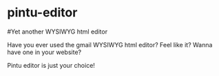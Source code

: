 pintu-editor
============

#Yet another WYSIWYG html editor

Have you ever used the gmail WYSIWYG html editor?
Feel like it?
Wanna have one in your website?

Pintu editor is just your choice!
